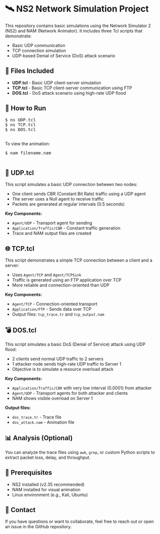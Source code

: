 <!DOCTYPE html>
<html lang="en">
<head>
  <meta charset="UTF-8">
</head>
<body>

  <h1>🛰️ NS2 Network Simulation Project</h1>

  <p>This repository contains basic simulations using the Network Simulator 2 (NS2) and NAM (Network Animator). It includes three Tcl scripts that demonstrate:</p>
  <ul>
    <li>Basic UDP communication</li>
    <li>TCP connection simulation</li>
    <li>UDP-based Denial of Service (DoS) attack scenario</li>
  </ul>

  <h2>📂 Files Included</h2>
  <ul>
    <li><strong>UDP.tcl</strong> - Basic UDP client-server simulation</li>
    <li><strong>TCP.tcl</strong> - Basic TCP client-server communication using FTP</li>
    <li><strong>DOS.tcl</strong> - DoS attack scenario using high-rate UDP flood</li>
  </ul>

  <h2>🚀 How to Run</h2>
  <pre>
$ ns UDP.tcl
$ ns TCP.tcl
$ ns DOS.tcl
  </pre>
  <p>To view the animation:</p>
  <pre>
$ nam filename.nam
  </pre>

  <div class="file-section">
    <h2>📡 UDP.tcl</h2>
    <p>This script simulates a basic UDP connection between two nodes:</p>
    <ul>
      <li>One client sends CBR (Constant Bit Rate) traffic using a UDP agent</li>
      <li>The server uses a Null agent to receive traffic</li>
      <li>Packets are generated at regular intervals (0.5 seconds)</li>
    </ul>
    <p><strong>Key Components:</strong></p>
    <ul>
      <li><code>Agent/UDP</code> - Transport agent for sending</li>
      <li><code>Application/Traffic/CBR</code> - Constant traffic generation</li>
      <li>Trace and NAM output files are created</li>
    </ul>
  </div>

  <div class="file-section">
    <h2>🌐 TCP.tcl</h2>
    <p>This script demonstrates a simple TCP connection between a client and a server:</p>
    <ul>
      <li>Uses <code>Agent/TCP</code> and <code>Agent/TCPSink</code></li>
      <li>Traffic is generated using an FTP application over TCP</li>
      <li>More reliable and connection-oriented than UDP</li>
    </ul>
    <p><strong>Key Components:</strong></p>
    <ul>
      <li><code>Agent/TCP</code> - Connection-oriented transport</li>
      <li><code>Application/FTP</code> - Sends data over TCP</li>
      <li>Output files: <code>tcp_trace.tr</code> and <code>tcp_output.nam</code></li>
    </ul>
  </div>

  <div class="file-section">
    <h2>💣 DOS.tcl</h2>
    <p>This script simulates a basic DoS (Denial of Service) attack using UDP flood:</p>
    <ul>
      <li>2 clients send normal UDP traffic to 2 servers</li>
      <li>1 attacker node sends high-rate UDP traffic to Server 1</li>
      <li>Objective is to simulate a resource overload attack</li>
    </ul>
    <p><strong>Key Components:</strong></p>
    <ul>
      <li><code>Application/Traffic/CBR</code> with very low interval (0.0001) from attacker</li>
      <li><code>Agent/UDP</code> - Transport agents for both attacker and clients</li>
      <li>NAM shows visible overload on Server 1</li>
    </ul>
    <p><strong>Output files:</strong></p>
    <ul>
      <li><code>dos_trace.tr</code> - Trace file</li>
      <li><code>dos_attack.nam</code> - Animation file</li>
    </ul>
  </div>

  <h2>📊 Analysis (Optional)</h2>
  <p>You can analyze the trace files using <code>awk</code>, <code>grep</code>, or custom Python scripts to extract packet loss, delay, and throughput.</p>

  <h2>📌 Prerequisites</h2>
  <ul>
    <li>NS2 installed (v2.35 recommended)</li>
    <li>NAM installed for visual animation</li>
    <li>Linux environment (e.g., Kali, Ubuntu)</li>
  </ul>

  <h2>📧 Contact</h2>
  <p>If you have questions or want to collaborate, feel free to reach out or open an issue in the GitHub repository.</p>

</body>
</html>
